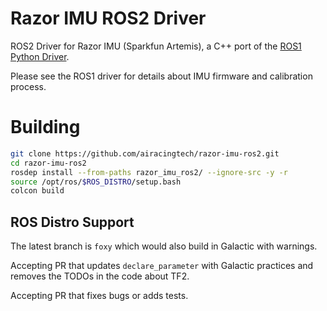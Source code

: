 # Razor IMU ROS2 Driver

ROS2 Driver for Razor IMU (Sparkfun Artemis), a C++ port of the [ROS1 Python Driver](https://github.com/ENSTABretagneRobotics/razor_imu_9dof.git).

Please see the ROS1 driver for details about IMU firmware and calibration process.

# Building

```bash
git clone https://github.com/airacingtech/razor-imu-ros2.git
cd razor-imu-ros2
rosdep install --from-paths razor_imu_ros2/ --ignore-src -y -r
source /opt/ros/$ROS_DISTRO/setup.bash
colcon build
```

## ROS Distro Support

The latest branch is `foxy` which would also build in Galactic with warnings.

Accepting PR that updates `declare_parameter` with Galactic practices and removes the TODOs in the code about TF2.

Accepting PR that fixes bugs or adds tests.
